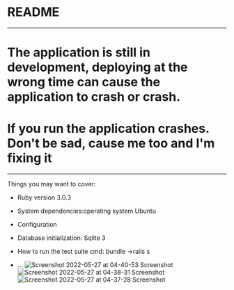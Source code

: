 # README

***
# The application is still in development, deploying at the wrong time can cause the application to crash or crash.
# If you run the application crashes. Don't be sad, cause me too and I'm fixing it
***

Things you may want to cover:

* Ruby version 3.0.3

* System dependencies:operating system Ubuntu 

* Configuration

* Database initialization: Sqlite 3

* How to run the test suite cmd: bundle ->rails s


* ...
![Screenshot 2022-05-27 at 04-40-53 Screenshot](https://user-images.githubusercontent.com/55520583/170586689-8747f334-695a-46bc-a39d-6ecf9dbe23c0.png)
![Screenshot 2022-05-27 at 04-38-31 Screenshot](https://user-images.githubusercontent.com/55520583/170586703-79654a1d-e75e-4589-a93c-cd6e3f958f77.png)
![Screenshot 2022-05-27 at 04-37-28 Screenshot](https://user-images.githubusercontent.com/55520583/170586706-4654a839-0398-4248-ae3f-9b435ab7b418.png)
